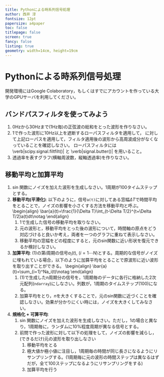 ```yaml
---
title: Pythonによる時系列信号処理
author: 西井 淳
fontsize: 12pt
papersize: a4paper
toc: false
titlepage: false
screen: true
fancy: false
listing: true
geometry: width=14cm, height=19cm
---
```


# Pythonによる時系列信号処理

開発環境にはGoogle Colaboratory，もしくはすでにアカウントを作っている大学のGPUサーバを利用してください。

## バンドパスフィルタを使ってみよう

1. 0Hzから30Hzまで(1Hz毎)の正弦波の総和をとった波形を作りなさい。
2. 1で作った波形に10Hz以上を遮断するローパスフィルタを適用して，
に対して上記ローパスを適用して，フィルタ適用後の波形から高周波成分がなくなっていることを確認しなさい。
ローパスフィルタには\verb|scipy.signal.filtfilt()| と \verb|signal.butter()| を用いること。
3. 透過率を表すグラフ(横軸周波数，縦軸透過率)を作りなさい。


## 移動平均と加算平均

1. sin 関数にノイズを加えた波形を生成しなさい。1周期が100タイムステップとする。
2. **移動平均(平滑化)**: 以下のように，信号`a(t)`に対してある窓幅$\Delta T$で時間平均をとることで，ノイズの影響を小さくする方法を移動平均と呼ぶ。
\begin{align}
  \bar{a}(t)=\frac{1}{\Delta T}\int_{t-\Delta T/2}^{t+\Delta T/2}a(t)dt\notag
\end{align}
    1. 1で生成した信号の移動平均を取りなさい。
    2. 元の波形と，移動平均をとった後の波形について，時間軸の原点をどう対応づけると良いか考え，両者を一つのグラフに重ねて表示しなさい。
    3. 移動平均の窓幅をどの程度にすると，元のsin関数に近い形状を復元できるか検討しなさい。
3. **加算平均**: 
(1)の第$i$周期の信号$a_i(t)$, $(i=1\cdots N)$とする。周期的な信号がノイズに埋もれている場合，以下のように加算平均をとることで原波形に近い波形を取り出すことができる。
\begin{align}
  \bar{a}(t)=\sum_{i=1}^Na_i(t)\notag
\end{align}
    1. (1)で生成したn周期分の信号を，1周期毎のデータに各行に格納した2次元配列(`ndarray`)にしなさい。列数が，1周期のタイムステップ(100)になる。
    2. 加算平均をとり，$n$を大きくすることで，元のsin関数に近づくことを確認しなさい。効果が分かりにくい時には，ノイズを大きくしてみなさい。
4. **規格化 + 可算平均**:
    1. sin 関数にノイズを加えた波形を生成しなさい。ただし，1の場合と異なり，1周期毎に，ランダムに10%程度周期が異なる信号とする。
    2. 前問で作った波形に対して以下の処理をして，ノイズの影響を減らし，(できるだけ)元の波形を取り出しなさい
        1. 移動平均をとる
        2. 極大値か極小値に注目し，1周期毎の時間が同じ長さになるようにリサンプリングする。(1周期毎に元の波形の時間ステップは異なるはずだが，全て100ステップになるようにリサンプリングをする)
        3. 加算平均を行う
